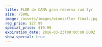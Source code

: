 ```yaml
---
title: FLOR de CANA gran reserva rum 7yr
size: 750mL
image: /assets/images/wines/flor final.jpg
reg_price: $27.99
special_price: $19.99
expiration_date: 2016-03-23T00:00:00.000Z
show_special: true
---
```



